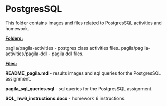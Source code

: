 # PostgresSQL
This folder contains images and files related to PostgresSQL activities and homework.  

**<u>Folders:</u>**

pagila/pagila-activities - postgres class activities files.
pagila/pagila-activities/pagila-ddl - pagila ddl files.



**<u>Files:</u>**

**README_pagila.md** - results images and sql queries for the PostgresSQL assignment.

**pagila_sql_queries.sql** - sql queries for the PostgresSQL assignment.

**SQL_ hw6_instructions.docx** - homework 6 instructions.